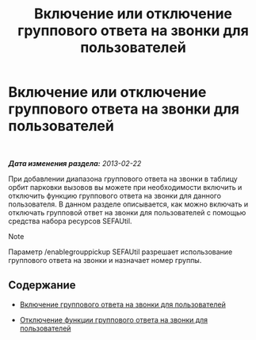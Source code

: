﻿---
title: Включение или отключение группового ответа на звонки для пользователей
TOCTitle: Включение или отключение группового ответа на звонки для пользователей
ms:assetid: 5bd8537c-7519-4749-9b4e-1400632941d8
ms:mtpsurl: https://technet.microsoft.com/ru-ru/library/JJ945632(v=OCS.15)
ms:contentKeyID: 52058239
ms.date: 05/19/2016
mtps_version: v=OCS.15
ms.translationtype: HT
---

# Включение или отключение группового ответа на звонки для пользователей

 

_**Дата изменения раздела:** 2013-02-22_

При добавлении диапазона группового ответа на звонки в таблицу орбит парковки вызовов вы можете при необходимости включить и отключить функцию группового ответа на звонки для данного пользователя. В данном разделе описывается, как можно включать и отключать групповой ответ на звонки для пользователей с помощью средства набора ресурсов SEFAUtil.

> [!note]  
> Параметр /enablegrouppickup SEFAUtil разрешает использование группового ответа на звонки и назначает номер группы.

## Содержание

  - [Включение группового ответа на звонки для пользователей](lync-server-2013-enable-group-call-pickup-for-users.md)

  - [Отключение функции группового ответа на звонки для пользователей](lync-server-2013-disable-group-call-pickup-for-users.md)


